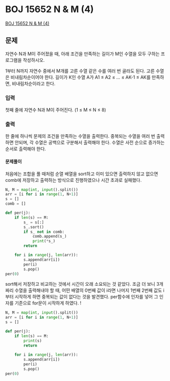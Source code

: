# BOJ 15652 N & M (4)
[BOJ 15652 N & M (4)](https://www.acmicpc.net/problem/15652)

## 문제
자연수 N과 M이 주어졌을 때, 아래 조건을 만족하는 길이가 M인 수열을 모두 구하는 프로그램을 작성하시오.

1부터 N까지 자연수 중에서 M개를 고른 수열
같은 수를 여러 번 골라도 된다.
고른 수열은 비내림차순이어야 한다.
길이가 K인 수열 A가 A1 ≤ A2 ≤ ... ≤ AK-1 ≤ AK를 만족하면, 비내림차순이라고 한다.
### 입력
첫째 줄에 자연수 N과 M이 주어진다. (1 ≤ M ≤ N ≤ 8)

### 출력
한 줄에 하나씩 문제의 조건을 만족하는 수열을 출력한다. 중복되는 수열을 여러 번 출력하면 안되며, 각 수열은 공백으로 구분해서 출력해야 한다.
수열은 사전 순으로 증가하는 순서로 출력해야 한다.

#### 문제풀이
처음에는 조합을 풀 때처럼 순열 배열을 sort하고 이미 있으면 출력하지 않고 없으면  comb에 저장하고 출력하는 방식으로 진행하였으나 시간 초과로 실패했다. 
```python
N, M = map(int, input().split())
arr = [i for i in range(1, N+1)]
s = []
comb = []

def per(j):
    if len(s) == M:
        s_ = s[:]
        s_.sort()
        if s_ not in comb:
            comb.append(s_)
            print(*s_)
        return

    for i in range(j, len(arr)):
        s.append(arr[i])
        per(i)
        s.pop()
per(0)
```
sort해서 저장하고 비교하는 것에서 시간이 오래 소요되는 것 같았다. 조금 더 보니 3개짜리 수열을 출력해내야 할 때, 어떤 배열의 0번째 값이 i라면 나머지 1번째 2번째 값도 i부터 시작하게 하면 중복되는 값이 없다는 것을 발견했다. 
per함수에 인자를 넣어 그 인자를 기준으로 for문이 시작하게 하였다. ! 
```python
N, M = map(int, input().split())
arr = [i for i in range(1, N+1)]
s = []

def per(j):
    if len(s) == M:
        print(s)
        return
        
    for i in range(j, len(arr)):
        s.append(arr[i])
        per(i)
        s.pop()
per(0)
```